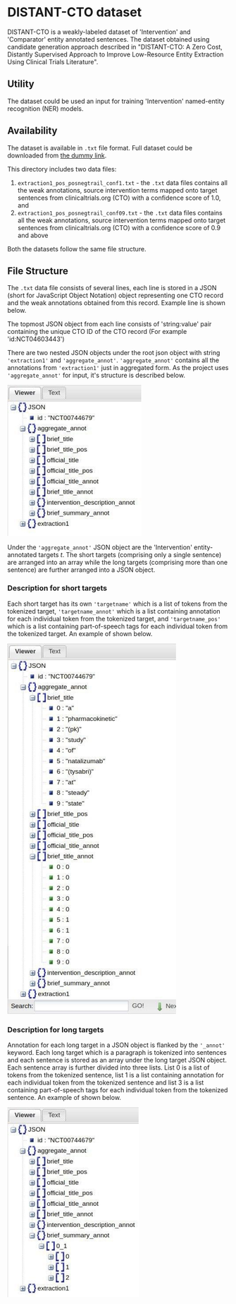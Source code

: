 # DISTANT-CTO dataset

DISTANT-CTO is a weakly-labeled dataset of 'Intervention' and 'Comparator' entity annotated sentences. The dataset obtained using candidate generation approach described in "DISTANT-CTO: A Zero Cost, Distantly Supervised Approach to Improve Low-Resource Entity Extraction Using Clinical Trials Literature".

## Utility

The dataset could be used an input for training 'Intervention' named-entity recognition (NER) models. 

## Availability

The dataset is available in `.txt` file format. Full dataset could be downloaded from [the dummy link](https://pages.github.com/).

This directory includes two data files:
1) `extraction1_pos_posnegtrail_conf1.txt` - the `.txt` data files contains all the weak annotations, source intervention terms mapped onto target sentences from clinicaltrials.org (CTO) with a confidence score of 1.0, and
2) `extraction1_pos_posnegtrail_conf09.txt` - the `.txt` data files contains all the weak annotations, source intervention terms mapped onto target sentences from clinicaltrials.org (CTO) with a confidence score of 0.9 and above

Both the datasets follow the same file structure.

## File Structure

The `.txt` data file consists of several lines, each line is stored in a JSON (short for JavaScript Object Notation) object representing one CTO record and the weak annotations obtained from this record. Example line is shown below.

The topmost JSON object from each line consists of 'string:value' pair containing the unique CTO ID of the CTO record (For example 'id:NCT04603443')

There are two nested JSON objects under the root json object with string `'extraction1'` and `'aggregate_annot'`. `'aggregate_annot'` contains all the annotations from `'extraction1'` just in aggregated form. As the project uses `'aggregate_annot'`  for input, it's structure is described below.

![Example JSON file structure](https://github.com/anjani-dhrangadhariya/distant-cto/blob/main/Data/example_file_structure.jpg)

Under the `'aggregate_annot'` JSON object are the 'Intervention' entity-annotated targets *t*. The short targets (comprising only a single sentence) are arranged into an array while the long targets (comprising more than one sentence) are further arranged into a JSON object.

### Description for short targets

Each short target has its own `'targetname'` which is a list of tokens from the tokenized target, `'targetname_annot'` which is a list containing annotation for each individual token from the tokenized target, and `'targetname_pos'` which is a list containing part-of-speech tags for each individual token from the tokenized target. An example of shown below.


![Example](https://github.com/anjani-dhrangadhariya/distant-cto/blob/main/Data/short_annot.jpg)

### Description for long targets

Annotation for each long target in a JSON object is flanked by the `'_annot'` keyword. Each long target which is a paragraph is tokenized into sentences and each sentence is stored as an array under the long target JSON object. Each sentence array is further divided into three lists. List 0 is a list of tokens from the tokenized sentence, list 1 is a list containing annotation for each individual token from the tokenized sentence and list 3 is a list containing part-of-speech tags for each individual token from the tokenized sentence. An example of shown below.


![Example](https://github.com/anjani-dhrangadhariya/distant-cto/blob/main/Data/long_target.jpg)